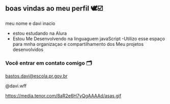 ## boas vindas ao meu perfil 🕊☑️

meu nome e davi inacio

- estou estudando na Alura
- Estou  Me Desenvolvendo na  linguaguem javaScript
-Utilizo esse  espaço para mnha organizaçao e compartilhamento dos Meu projetos desenvolvidos 

### Você entrar em contato comigo 🗂️

bastos.davi@escola.pr.gov.br

@davi.wff

https://media.tenor.com/8aR2e6H7yQgAAAAd/asas.gif
